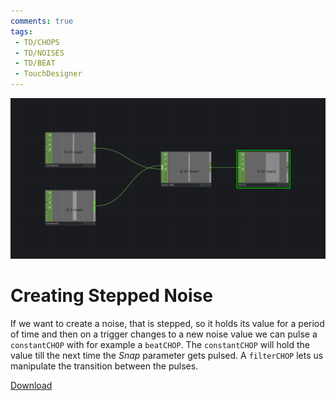 ```yaml
---
comments: true
tags:
 - TD/CHOPS
 - TD/NOISES
 - TD/BEAT
 - TouchDesigner
---
```


![Creating Stepped Noise](./img/HoldLastChangedValue.png)
# Creating Stepped Noise
If we want to create a noise, that is stepped, so it holds its value for a period of time and then on a trigger changes to a new noise value 
we can pulse a `constantCHOP` with for example a `beatCHOP`. The `constantCHOP` will hold the value till the next time the *Snap* parameter gets pulsed. 
A `filterCHOP` lets us manipulate the transition between the pulses.

[Download](./files/SteppedNoise.tox)    